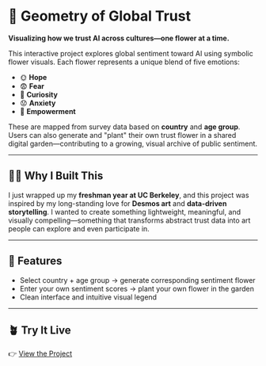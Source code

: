 # 🌸 Geometry of Global Trust

**Visualizing how we trust AI across cultures—one flower at a time.**

This interactive project explores global sentiment toward AI using symbolic flower visuals. Each flower represents a unique blend of five emotions:

- 🌞 **Hope**  
- 😨 **Fear**  
- 🤔 **Curiosity**  
- 😟 **Anxiety**  
- 💪 **Empowerment**

These are mapped from survey data based on **country** and **age group**. Users can also generate and "plant" their own trust flower in a shared digital garden—contributing to a growing, visual archive of public sentiment.

---

## 👩‍💻 Why I Built This

I just wrapped up my **freshman year at UC Berkeley**, and this project was inspired by my long-standing love for **Desmos art** and **data-driven storytelling**. I wanted to create something lightweight, meaningful, and visually compelling—something that transforms abstract trust data into art people can explore and even participate in.

---

## 🧭 Features

- Select country + age group → generate corresponding sentiment flower  
- Enter your own sentiment scores → plant your own flower in the garden   
- Clean interface and intuitive visual legend  

---

## 🪴 Try It Live

👉 [View the Project](https://jayanisrinivasan.github.io/geometry-of-global-trust/)
